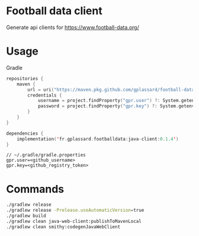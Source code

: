 # Football data client

Generate api clients for https://www.football-data.org/

# Usage

Gradle

```kotlin
repositories {
    maven {
        url = uri("https://maven.pkg.github.com/gplassard/football-data-client")
        credentials {
            username = project.findProperty("gpr.user") ?: System.getenv("GITHUB_ACTOR")
            password = project.findProperty("gpr.key") ?: System.getenv("GITHUB_TOKEN")
        }
    }
}

dependencies {
    implementation('fr.gplassard.footballdata:java-client:0.1.4')
}
```

```
// ~/.gradle/gradle.properties   
gpr.user=<github_username>
gpr.key=<github_registry_token>
```

# Commands

```bash
./gradlew release
./gradlew release -Prelease.useAutomaticVersion=true
./gradlew build
./gradlew clean java-web-client:publishToMavenLocal
./gradlew clean smithy:codegenJavaWebClient
```
